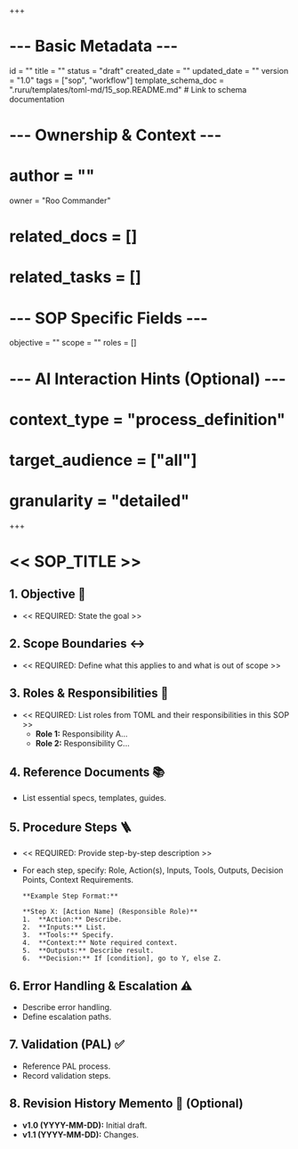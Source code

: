 +++
# --- Basic Metadata ---
id = ""
title = ""
status = "draft"
created_date = ""
updated_date = ""
version = "1.0"
tags = ["sop", "workflow"]
template_schema_doc = ".ruru/templates/toml-md/15_sop.README.md" # Link to schema documentation

# --- Ownership & Context ---
# author = ""
owner = "Roo Commander"
# related_docs = []
# related_tasks = []

# --- SOP Specific Fields ---
objective = ""
scope = ""
roles = []

# --- AI Interaction Hints (Optional) ---
# context_type = "process_definition"
# target_audience = ["all"]
# granularity = "detailed"
+++

# << SOP_TITLE >>

## 1. Objective 🎯

*   << REQUIRED: State the goal >>

## 2. Scope Boundaries ↔️

*   << REQUIRED: Define what this applies to and what is out of scope >>

## 3. Roles & Responsibilities 👤

*   << REQUIRED: List roles from TOML and their responsibilities in this SOP >>
    *   **Role 1:** Responsibility A...
    *   **Role 2:** Responsibility C...

## 4. Reference Documents 📚

*   List essential specs, templates, guides.

## 5. Procedure Steps 🪜

*   << REQUIRED: Provide step-by-step description >>
*   For each step, specify: Role, Action(s), Inputs, Tools, Outputs, Decision Points, Context Requirements.

    ```
    **Example Step Format:**

    **Step X: [Action Name] (Responsible Role)**
    1.  **Action:** Describe.
    2.  **Inputs:** List.
    3.  **Tools:** Specify.
    4.  **Context:** Note required context.
    5.  **Outputs:** Describe result.
    6.  **Decision:** If [condition], go to Y, else Z.
    ```

## 6. Error Handling & Escalation ⚠️

*   Describe error handling.
*   Define escalation paths.

## 7. Validation (PAL) ✅

*   Reference PAL process.
*   Record validation steps.

## 8. Revision History Memento 📜 (Optional)

*   **v1.0 (YYYY-MM-DD):** Initial draft.
*   **v1.1 (YYYY-MM-DD):** Changes.
